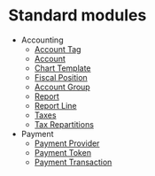 # Standard modules

  * Accounting
    * [Account Tag](standard_modules/account/account_account_tag)
    * [Account](standard_modules/account/account_account)
    * [Chart Template](standard_modules/account/account_chart_template)
    * [Fiscal Position](standard_modules/account/account_fiscal_position)
    * [Account Group](standard_modules/account/account_group)
    * [Report](standard_modules/account/account_report)
    * [Report Line](standard_modules/account/account_report_line)
    * [Taxes](standard_modules/account/account_tax)
    * [Tax Repartitions](standard_modules/account/account_tax_repartition)
  * Payment
    * [Payment Provider](standard_modules/payment/payment_provider)
    * [Payment Token](standard_modules/payment/payment_token)
    * [Payment Transaction](standard_modules/payment/payment_transaction)


